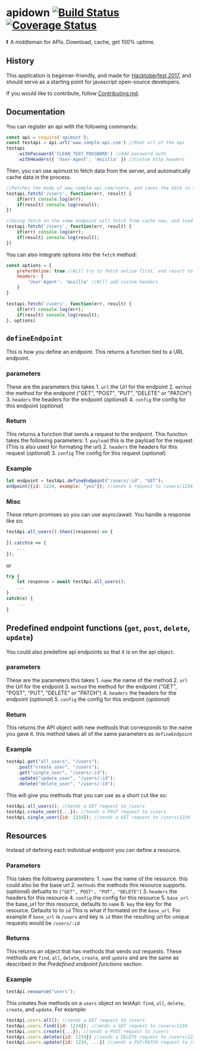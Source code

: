 # apidown [![Build Status](https://travis-ci.org/froehlichA/apidown.svg?branch=master)](https://travis-ci.org/froehlichA/apidown) [![Coverage Status](https://coveralls.io/repos/github/froehlichA/apidown/badge.svg?branch=master)](https://coveralls.io/github/froehlichA/apidown?branch=master)
:arrow_double_down: A middleman for APIs. Download, cache, get 100% uptime.

## History
This application is beginner-friendly, and made for [Hacktoberfest 2017](https://hacktoberfest.digitalocean.com/), and should serve as a starting point for javascript open-source developers.

If you would like to contribute, follow [Contributing.md](CONTRIBUTING.md).

## Documentation
You can register an api with the following commands:
```javascript
const api = require('apimust');
const testapi = api.url('www.sample-api.com') //Root url of the api
testapi
    .withPassword('CLEAN_TEXT_PASSWORD') //Add password auth
    .withHeaders({ 'User-Agent': 'mozilla' }) //Custom http headers
```
Then, you can use apimust to fetch data from the server, and automatically cache data in the process.
```javascript
//Fetches the body of www.sample-api.com/users, and saves the data in the cache.
testapi.fetch('/users', function(err, result) {
    if(err) console.log(err);
    if(result) console.log(result);
})

//Using fetch on the same endpoint will fetch from cache now, and load much faster on slow connections.
testapi.fetch('/users', function(err, result) {
    if(err) console.log(err);
    if(result) console.log(result);
})
```

You can also integrate options into the ```fetch``` method:
```javascript
const options = {
    preferOnline: true //Will try to fetch online first, and resort to cache as a fallback
    headers: {
        'User-Agent': 'mozilla' //Will add custom headers
    }
}

testapi.fetch('/users', function(err, result) {
    if(err) console.log(err);
    if(result) console.log(result);
}, options)
```

## `defineEndpoint`
This is how you define an endpoint. This returns a function tied to a URL endpoint.
### parameters
These are the parameters this takes
    1. `url` the Url for the endpoint
    2. `method` the method for the endpoint ("GET", "POST", "PUT", "DELETE" or "PATCH")
    3. `headers` the headers for the endpoint (_optional_)
    4. `config` the config for this endpoint (_optional_)
### Return
This returns a function that sends a request to the endpoint. This function takes the following parameters:
    1. `payload` this is the payload for the request (This is also used for formating the url)
    2. `headers` the headers for this request (_optional_)
    3. `config` The config for this request (_optional_)

### Example
```javascript
let endpoint = testApi.defineEndpoint("/users/:id", "GET");
endpoint({id: 1234, example: "yes"}); //sends a request to /users/1234?example=yes
```

### Misc
These return promises so you can use async/await. You handle a response like so:
```javascript
testApi.all_users().then((response) => {
    ...
}).catch(e => {
    ...
});
```
or 
```javascript
try {
    let response = await testApi.all_users();
    ...
}
catch(e) {
    ...
}
```

## Predefined endpoint functions (`get`, `post`, `delete`, `update`)
You could also predefine api endpoints so that it is on the api object.
### parameters
These are the parameters this takes
    1. `name` the name of the method
    2. `url` the Url for the endpoint
    3. `method` the method for the endpoint ("GET", "POST", "PUT", "DELETE" or "PATCH")
    4. `headers` the headers for the endpoint (_optional_)
    5. `config` the config for this endpoint (_optional_)

### Return
This returns the API object with new methods that corresponds to the name you gave it.
this method takes all of the same parameters as `defineEndpoint`

### Example
```javascript
testApi.get("all_users", "/users");
    .post("create_user", "/users");
    .get("single_user", "/users/:id");
    .update("update_user", "/users/:id");
    .delete("delete_user", "/users/:id");
```

This will give you methods that you can use as a short cut like so:
```javascript
testApi.all_users(); //Sends a GET request to /users
testApi.create_user({...}); //Sends a POST request to /users
testApi.single_user({id: 1234}); //sends a GET request to /users/1234
```

## Resources
Instead of defining each individual endpoint you can define a resource. 

### Parameters
This takes the following parameters:
    1. `name` the name of the resource. this could also be the base url
    2. `methods` the methods this resource supports. (_optional_) defualts to `["GET", POST", "PUT", "DELETE"]`
    3. `headers` the headers for this resource
    4. `config` the config for this resource
    5. `base_url` the base_url for this resource, defaults to `name`
    6. `key` the key for the resource. Defaults to to `id` This is what if formated on the `base_url`. For example if `base_url` is `/users` and key is `id` then the resulting url for unique requests would be `/users/:id`

### Returns
This returns an object that has methods that sends out requests. These methods are `find`, `all`, `delete`, `create`, and `update` and are the same as described in the *Predefined endpoint functions* section.

### Example 
```javascript
testApi.resource("users");
```

This creates five methods on a `users` object on testApi: `find`, `all`, `delete`, `create`, and `update`. For example:
```javascript
testApi.users.all(); //sends a GET request to /users
testApi.users.find({id: 1234}); //sends a GET request to /users/1234
testApi.users.create({...}); //sends a POST request to /users
testApi.users.delete({id: 1234}) //sends a DELETE request to /users/1234
testApi.users.update({id: 1234, ...}) //sends a PUT/PATCH request to /users/1234
```